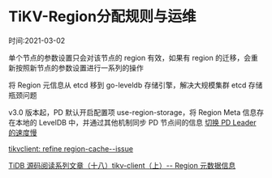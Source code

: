 # TiKV-Region分配规则与运维
时间:2021-03-02



单个节点的参数设置只会对该节点的 region 有效，如果有 region 的迁移，会重新按照新节点的参数设置进行一系列的操作



将 Region 元信息从 etcd 移到 go-leveldb 存储引擎，解决大规模集群 etcd 存储瓶颈问题

v3.0 版本起，PD 默认开启配置项 use-region-storage，将 Region Meta 信息存在本地的 LevelDB 中，并通过其他机制同步 PD 节点间的信息 [切换 PD Leader 的速度慢](https://docs.pingcap.com/zh/tidb/stable/massive-regions-best-practices#%E5%88%87%E6%8D%A2-pd-leader-%E7%9A%84%E9%80%9F%E5%BA%A6%E6%85%A2)



[tikvclient: refine region-cache--issue](https://github.com/pingcap/tidb/pull/10256)


[TiDB 源码阅读系列文章（十八）tikv-client（上）-- Region 元数据信息](https://pingcap.com/blog-cn/tidb-source-code-reading-18/#%E5%A6%82%E4%BD%95%E5%AE%9A%E4%BD%8D-key-%E6%89%80%E5%9C%A8%E7%9A%84-tikv-server)







